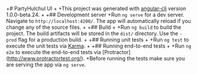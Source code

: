 +# PartyHulchul UI
+
+This project was generated with [angular-cli](https://github.com/angular/angular-cli) version 1.0.0-beta.24.
+
+## Development server
+Run `ng serve` for a dev server. Navigate to `http://localhost:4200/`. The app will automatically reload if you change any of the source files.
+
+## Build
+
+Run `ng build` to build the project. The build artifacts will be stored in the `dist/` directory. Use the `-prod` flag for a production build.
+
+## Running unit tests
+
+Run `ng test` to execute the unit tests via [Karma](https://karma-runner.github.io).
+
+## Running end-to-end tests
+
+Run `ng e2e` to execute the end-to-end tests via [Protractor] (http://www.protractortest.org/).
+Before running the tests make sure you are serving the app via `ng serve`.
